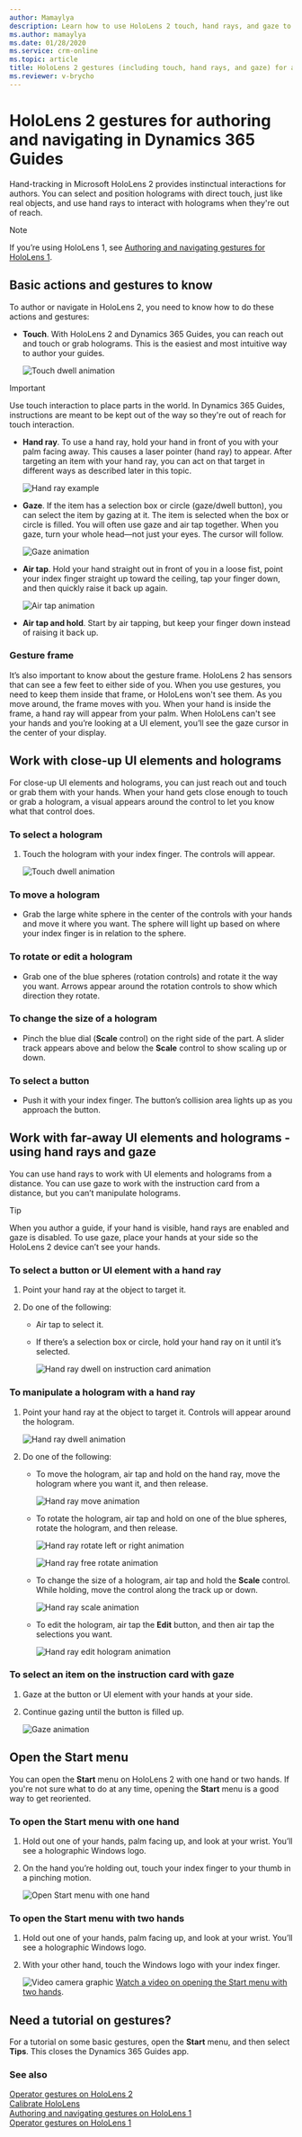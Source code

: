 ```yaml
---
author: Mamaylya
description: Learn how to use HoloLens 2 touch, hand rays, and gaze to navigate and manipulate holograms in Dynamics 365 Guides.
ms.author: mamaylya
ms.date: 01/28/2020
ms.service: crm-online
ms.topic: article
title: HoloLens 2 gestures (including touch, hand rays, and gaze) for authoring and navigating in Dynamics 365 Guides
ms.reviewer: v-brycho
---
```


# HoloLens 2 gestures for authoring and navigating in Dynamics 365 Guides 

Hand-tracking in Microsoft HoloLens 2 provides instinctual interactions for authors. You can select and position holograms with direct 
touch, just like real objects, and use hand rays to interact with holograms when they're out of reach. 

>[!NOTE]
>If you’re using HoloLens 1, see [Authoring and navigating gestures for HoloLens 1](authoring-gestures.md).

## Basic actions and gestures to know

To author or navigate in HoloLens 2, you need to know how to do these actions and gestures:

- **Touch**. With HoloLens 2 and Dynamics 365 Guides, you can reach out and touch or grab holograms. This is the easiest and most intuitive way to author your guides. 

    ![Touch dwell animation](media/touch-dwell-animation.gif "Touch dwell animation")

>[!IMPORTANT]
>Use touch interaction to place parts in the world. In Dynamics 365 Guides, instructions are meant to be kept out of the way so they're out of reach for touch interaction. 

- **Hand ray**. To use a hand ray, hold your hand in front of you with your palm facing away. This causes a laser pointer (hand ray) to appear. After targeting an item with your hand ray, you can act on that target in different ways as described later in this topic.

    ![Hand ray example](media/hand-ray-example.png "Hand ray example") 

- **Gaze**. If the item has a selection box or circle (gaze/dwell button), you can select the item by gazing at it. The item is selected when the box or circle is filled. You will often use gaze and air tap together. When you gaze, turn your whole head—not just your eyes. The cursor will follow.
 
    ![Gaze animation](media/gaze-animation.gif "Gaze animation") 

- **Air tap**. Hold your hand straight out in front of you in a loose fist, point your index finger straight up toward the ceiling, tap your finger down, and then quickly raise it back up again.
 
    ![Air tap animation](media/air-tap-animation.gif "Air tap animation")

- **Air tap and hold**. Start by air tapping, but keep your finger down instead of raising it back up.

### Gesture frame

It’s also important to know about the gesture frame. HoloLens 2 has sensors that can see a few feet to either side of you. When you use gestures, you need to keep them inside that frame, or HoloLens won't see them. As you move around, the frame moves with you. When your hand is inside the frame, a hand ray will appear from your palm. When HoloLens can't see your hands and you’re looking at a UI element, you’ll see the gaze cursor in the center of your display.

## Work with close-up UI elements and holograms

For close-up UI elements and holograms, you can just reach out and touch or grab them with your hands. When your hand gets close enough to touch or grab a hologram, a visual appears around the control to let you know what that control does.

### To select a hologram
1.	Touch the hologram with your index finger. The controls will appear.

    ![Touch dwell animation](media/touch-dwell-animation.gif "Touch dwell animation")

### To move a hologram

- Grab the large white sphere in the center of the controls with your hands and move it where you want. The sphere will light up based on where your index finger is in relation to the sphere.

### To rotate or edit a hologram

- Grab one of the blue spheres (rotation controls) and rotate it the way you want. Arrows appear around the rotation controls to show which direction they rotate.

### To change the size of a hologram

- Pinch the blue dial (**Scale** control) on the right side of the part. A slider track appears above and below the **Scale** control to show scaling up or down.

### To select a button

- Push it with your index finger. The button’s collision area lights up as you approach the button.

## Work with far-away UI elements and holograms - using hand rays and gaze

You can use hand rays to work with UI elements and holograms from a distance. You can use gaze to work with the instruction card from a distance, but you can’t manipulate holograms.

>[!TIP]
>When you author a guide, if your hand is visible, hand rays are enabled and gaze is disabled. To use gaze, place your hands at your side so the HoloLens 2 device can’t see your hands.

### To select a button or UI element with a hand ray

1.	Point your hand ray at the object to target it. 

2.	Do one of the following:

    - Air tap to select it.
    
    - If there’s a selection box or circle, hold your hand ray on it until it’s selected.
 
      ![Hand ray dwell on instruction card animation](media/hand-ray-dwell-instruction-card-animation.gif "Hand ray dwell on instruction card animation")

### To manipulate a hologram with a hand ray

1.	Point your hand ray at the object to target it. Controls will appear around the hologram.

    ![Hand ray dwell animation](media/hand-ray-dwell-animation.gif "Hand ray dwell animation")
    
2.	Do one of the following:

    - To move the hologram, air tap and hold on the hand ray, move the hologram where you want it, and then release.
    
        ![Hand ray move animation](media/hand-ray-move-animation.gif "Hand ray move animation")
       
    - To rotate the hologram, air tap and hold on one of the blue spheres, rotate the hologram, and then release.
    
         ![Hand ray rotate left or right animation](media/hand-ray-rotate-left-right-animation.gif "Hand ray rotate left or right animation")         
                
         ![Hand ray free rotate animation](media/hand-ray-free-rotate-animation.gif "Hand ray free rotate animation")
      
    - To change the size of a hologram, air tap and hold the **Scale** control. While holding, move the control along the track up or down.
    
         ![Hand ray scale animation](media/hand-ray-scale-animation.gif "Hand ray scale animation")
      
    - To edit the hologram, air tap the **Edit** button, and then air tap the selections you want.
    
         ![Hand ray edit hologram animation](media/hand-ray-edit-hologram-animation.gif "Hand ray edit hologram animation") 
      
### To select an item on the instruction card with gaze

1.	Gaze at the button or UI element with your hands at your side.

2.	Continue gazing until the button is filled up.
 
    ![Gaze animation](media/gaze-animation.gif "Gaze animation")
   


## Open the Start menu

You can open the **Start** menu on HoloLens 2 with one hand or two hands. If you're not sure what to do at any time, opening the **Start** menu is a good way to get reoriented.

### To open the Start menu with one hand

1.	Hold out one of your hands, palm facing up, and look at your wrist. You’ll see a holographic Windows logo.

2.	On the hand you’re holding out, touch your index finger to your thumb in a pinching motion.
 
    ![Open Start menu with one hand](media/open-start-menu-one-hand.png "Open Start menu with one hand")

### To open the Start menu with two hands

1.	Hold out one of your hands, palm facing up, and look at your wrist. You’ll see a holographic Windows logo.

2.	With your other hand, touch the Windows logo with your index finger.

     ![Video camera graphic](media/video-camera.PNG) [Watch a video on opening the Start menu with two hands](https://www.microsoft.com/en-us/videoplayer/embed/RE3Wxng).

## Need a tutorial on gestures?
For a tutorial on some basic gestures, open the **Start** menu, and then select **Tips**. This closes the Dynamics 365 Guides app.

### See also

[Operator gestures on HoloLens 2]()<br>
[Calibrate HoloLens]()<br>
[Authoring and navigating gestures on HoloLens 1](authoring-gestures.md)<br>
[Operator gestures on HoloLens 1]()
